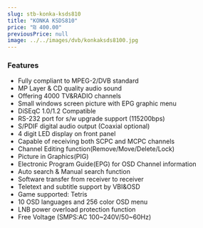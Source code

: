 ```yaml
---
slug: stb-konka-ksds810
title: "KONKA KSDS810"
price: "₪ 400.00"
previousPrice: null
image: ../../images/dvb/konkaksds8100.jpg
---
```


### Features

- Fully compliant to MPEG-2/DVB standard
- MP Layer & CD quality audio sound
- Offering 4000 TV&RADIO channels
- Small windows screen picture with EPG graphic menu
- DiSEqC 1.0/1.2 Compatible
- RS-232 port for s/w upgrade support (115200bps)
- S/PDIF digital audio output (Coaxial optional)
- 4 digit LED display on front panel
- Capable of receiving both SCPC and MCPC channels
- Channel Editing function(Remove/Move/Delete/Lock)
- Picture in Graphics(PIG)
- Electronic Program Guide(EPG) for OSD Channel information
- Auto search & Manual search function
- Software transfer from receiver to receiver
- Teletext and subtitle support by VBI&OSD
- Game supported: Tetris
- 10 OSD languages and 256 color OSD menu
- LNB power overload protection function
- Free Voltage (SMPS:AC 100~240V/50~60Hz)
